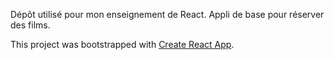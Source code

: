 Dépôt utilisé pour mon enseignement de React. Appli de base pour réserver des films.

This project was bootstrapped with [Create React App](https://github.com/facebook/create-react-app).
